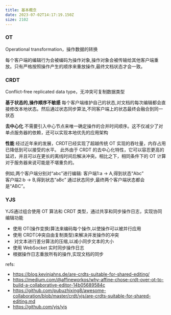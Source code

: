 ```yaml
---
title: 基本概念
date: 2023-07-02T14:17:19.150Z
size: 2102
---
```

### OT
Operational transformation，操作数据的转换

每个客户端的编辑行为会被编码为操作对象,操作对象会被传输给其他客户端重放。只有严格按照操作产生的顺序来重放操作,最终文档状态才会一致。

### CRDT
Conflict-free replicated data type，无冲突可复制数据类型

**基于状态的,操作顺序不敏感**
每个客户端维护自己的状态,对文档的每次编辑都会直接修改本地状态。然后通过状态同步算法,不同客户端上的状态最终会融合到同一状态

**去中心化**
不需要引入中心节点来唯一确定操作的合并时间顺序。这不仅减少了对单点服务器的依赖，还可以实现本地优先的应用架构

**性能**
经过近年来的发展，CRDT已经实现了超越传统 OT 实现的吞吐量，内存占用已降低到可以接受的水平。
此外由于 CRDT 的去中心化特性，它可以容忍更高的延迟，并且可以在更长的离线时间后解决冲突。相比之下，相同条件下的 OT 计算对于服务器来说可能是不堪重负的。

例如,两个客户端分别对“abc”进行编辑:
客户端1:a -> A,得到状态“Abc”  
客户端2:b -> B,得到状态“aBc”
通过状态同步,最终两个客户端状态都会是“ABC”。


### YJS
YJS通过组合使用 OT 算法和 CRDT 类型，通过共享和同步操作日志，实现协同编辑功能

- 使用 OT(操作变换)算法来编码每个操作,以使操作可以被并行应用
- 使用 CRDT(冲突自由复制类型)来解决并发操作的冲突
-  对文本进行差分算法的压缩,以减小同步文本的大小
- 使用 WebSocket 实时同步操作日志
- 根据操作日志重放所有的操作,实现文档的同步


refs:
- https://blog.kevinjahns.de/are-crdts-suitable-for-shared-editing/
- https://medium.com/@affineworkos/why-affine-chose-crdt-over-ot-to-build-a-collaborative-editor-14b05689584c
- https://github.com/pubuzhixing8/awesome-collaboration/blob/master/crdt/yjs/are-crdts-suitable-for-shared-editing.md
- https://github.com/yjs/yjs
